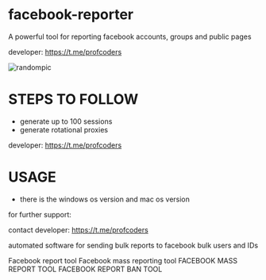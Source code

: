# facebook-reporter
A powerful tool for reporting facebook accounts, groups and public pages

developer: https://t.me/profcoders

![randompic](https://github.com/user-attachments/assets/9a27c208-c672-4ac0-884e-fe57eb25afa6)


# STEPS TO FOLLOW
- generate up to 100 sessions
- generate rotational proxies

developer: https://t.me/profcoders

# USAGE
- there is the windows os version and mac os version

for further support:

contact developer: https://t.me/profcoders

automated software for sending bulk reports to facebook bulk users and IDs 

Facebook report tool
Facebook mass reporting tool
FACEBOOK MASS REPORT TOOL
FACEBOOK REPORT BAN TOOL
